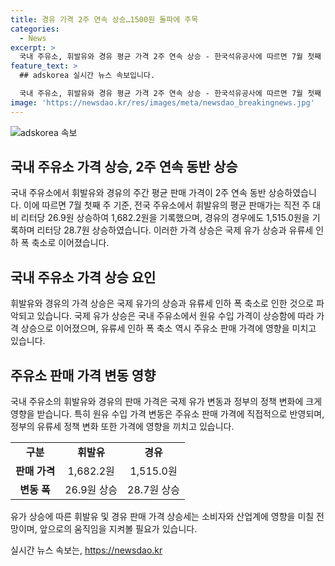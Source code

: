 ```yaml
---
title: 경유 가격 2주 연속 상승…1500원 돌파에 주목
categories:
  - News
excerpt: >
  국내 주유소, 휘발유와 경유 평균 가격 2주 연속 상승 - 한국석유공사에 따르면 7월 첫째 주 기준, 휘발유는 리터당 26.9원, 경유는 리터당 28.7원 상승해 각각 1,682.2원, 1,515.0원을 기록했다. 국제 유가 상승과 유류세 인하 폭 축소로 이어진 것으로 보인다.
feature_text: >
  ## adskorea 실시간 뉴스 속보입니다.

  국내 주유소, 휘발유와 경유 평균 가격 2주 연속 상승 - 한국석유공사에 따르면 7월 첫째 주 기준, 휘발유는 리터당 26.9원, 경유는 리터당 28.7원 상승해 각각 1,682.2원, 1,515.0원을 기록했다. 국제 유가 상승과 유류세 인하 폭 축소로 이어진 것으로 보인다.
image: 'https://newsdao.kr/res/images/meta/newsdao_breakingnews.jpg'
---
```


<p><img src="https://newsdao.kr/res/images/meta/newsdao_breakingnews.jpg" alt="adskorea 속보" /></p>

<h2 data-ke-size="size26">국내 주유소 가격 상승, 2주 연속 동반 상승</h2>

<p data-ke-size="size16">국내 주유소에서 휘발유와 경유의 주간 평균 판매 가격이 2주 연속 동반 상승하였습니다. 이에 따르면 7월 첫째 주 기준, 전국 주유소에서 휘발유의 평균 판매가는 직전 주 대비 리터당 26.9원 상승하여 1,682.2원을 기록했으며, 경유의 경우에도 1,515.0원을 기록하며 리터당 28.7원 상승하였습니다. 이러한 가격 상승은 국제 유가 상승과 유류세 인하 폭 축소로 이어졌습니다.</p>

<h2 data-ke-size="size26">국내 주유소 가격 상승 요인</h2>

<p data-ke-size="size16">휘발유와 경유의 가격 상승은 국제 유가의 상승과 유류세 인하 폭 축소로 인한 것으로 파악되고 있습니다. 국제 유가 상승은 국내 주유소에서 원유 수입 가격이 상승함에 따라 가격 상승으로 이어졌으며, 유류세 인하 폭 축소 역시 주유소 판매 가격에 영향을 미치고 있습니다.</p>

<h2 data-ke-size="size26">주유소 판매 가격 변동 영향</h2>

<p data-ke-size="size16">국내 주유소의 휘발유와 경유의 판매 가격은 국제 유가 변동과 정부의 정책 변화에 크게 영향을 받습니다. 특히 원유 수입 가격 변동은 주유소 판매 가격에 직접적으로 반영되며, 정부의 유류세 정책 변화 또한 가격에 영향을 끼치고 있습니다.</p>

<table>
   <tr>
      <td style="text-align: center; height: 17px;"><b>구분</b></td>
      <td style="text-align: center; height: 17px;"><b>휘발유</b></td>
      <td style="text-align: center; height: 17px;"><b>경유</b></td>
   </tr>
   <tr>
      <td style="text-align: center; height: 17px;"><b>판매 가격</b></td>
      <td style="text-align: center; height: 17px;">1,682.2원</td>
      <td style="text-align: center; height: 17px;">1,515.0원</td>
   </tr>
   <tr>
      <td style="text-align: center; height: 17px;"><b>변동 폭</b></td>
      <td style="text-align: center; height: 17px;">26.9원 상승</td>
      <td style="text-align: center; height: 17px;">28.7원 상승</td>
   </tr>
</table>

<p data-ke-size="size16">유가 상승에 따른 휘발유 및 경유 판매 가격 상승세는 소비자와 산업계에 영향을 미칠 전망이며, 앞으로의 움직임을 지켜볼 필요가 있습니다.</p>
실시간 뉴스 속보는, <a href="https://newsdao.kr" rel="dofollow">https://newsdao.kr</a>


